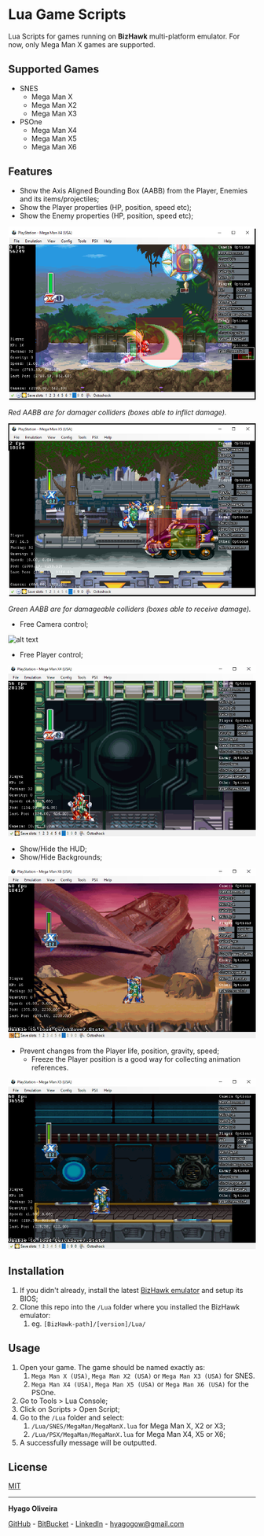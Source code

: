 # Lua Game Scripts

Lua Scripts for games running on **BizHawk** multi-platform emulator. For now, only Mega Man X games are supported.

## Supported Games

- SNES
    - Mega Man X
    - Mega Man X2
    - Mega Man X3
- PSOne
    - Mega Man X4
    - Mega Man X5
    - Mega Man X6

## Features

- Show the Axis Aligned Bounding Box (AABB) from the Player, Enemies and its items/projectiles;
- Show the Player properties (HP, position, speed etc);
- Show the Enemy properties (HP, position, speed etc);

![alt text](/~Doc/mmx4-aabb-zero.png)

*Red AABB are for damager colliders (boxes able to inflict damage).*

![alt text](/~Doc/mmx5-aabb-x.png)

*Green AABB are for damageable colliders (boxes able to receive damage).*

- Free Camera control;

![alt text](/~Doc/mmx4-control-camera.gif)

- Free Player control;

![alt text](/~Doc/mmx4-control-player.gif)

- Show/Hide the HUD;
- Show/Hide Backgrounds;

![alt text](/~Doc/mmx6-backgrounds.gif)

- Prevent changes from the Player life, position, gravity, speed;
    - Freeze the Player position is a good way for collecting animation references.
    
![alt text](/~Doc/mmx5-freeze-player-position.gif)


## Installation

1. If you didn't already, install the latest [BizHawk emulator](https://github.com/TASVideos/BizHawk#installing) and setup its BIOS;
2. Clone this repo into the `/Lua` folder where you installed the BizHawk emulator:
    1. eg. `[BizHawk-path]/[version]/Lua/`

## Usage

1. Open your game. The game should be named exactly as:
    1. `Mega Man X (USA)`, `Mega Man X2 (USA)` or `Mega Man X3 (USA)` for SNES.
    2. `Mega Man X4 (USA)`, `Mega Man X5 (USA)` or `Mega Man X6 (USA)` for the PSOne.
2. Go to Tools > Lua Console;
3. Click on Scripts > Open Script;
4. Go to the `/Lua` folder and select:
    1. `/Lua/SNES/MegaMan/MegaManX.lua` for Mega Man X, X2 or X3;
    2. `/Lua/PSX/MegaMan/MegaManX.lua` for Mega Man X4, X5 or X6;
5. A successfully message will be outputted.

## License

[MIT](https://choosealicense.com/licenses/mit/)

---

**Hyago Oliveira**

[GitHub](https://github.com/HyagoOliveira) -
[BitBucket](https://bitbucket.org/HyagoGow/) -
[LinkedIn](https://www.linkedin.com/in/hyago-oliveira/) -
<hyagogow@gmail.com>